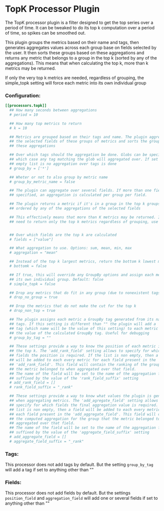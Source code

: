 # TopK Processor Plugin

The TopK processor plugin is a filter designed to get the top series over a period of time. It can be tweaked to do its top k computation over a period of time, so spikes can be smoothed out.

This plugin groups the metrics based on their name and tags, then generates aggregates values across each group base on fields selected by the user. It then sorts these groups based on these aggregations and returns any metric that belongs to a group in the top k (sorted by any of the aggregations). This means that when calculating the top k, more than k metrics may be returned.

If only the very top k metrics are needed, regardless of grouping, the simple_topk setting will force each metric into its own individual group

### Configuration:

```toml
[[processors.topk]]
  ## How many seconds between aggregations
  # period = 10

  ## How many top metrics to return
  # k = 10

  ## Metrics are grouped based on their tags and name. The plugin aggregates
  ## the selected fields of these groups of metrics and sorts the groups based
  ## these aggregations

  ## Over which tags should the aggregation be done. Globs can be specified, in
  ## which case any tag matching the glob will aggregated over. If set to an
  ## empty list is no aggregation over tags is done
  # group_by = ['*']

  ## Wheter or not to also group by metric name
  # group_by_metric_name = false

  ## The plugin can aggregate over several fields. If more than one field is
  ## specified, an aggregation is calculated per group per field.

  ## The plugin returns a metric if it's in a group in the top k groups,
  ## ordered by any of the aggregations of the selected fields

  ## This effectively means that more than K metrics may be returned. If you
  ## need to return only the top k metrics regardless of grouping, use the simple_topk setting


  ## Over which fields are the top k are calculated
  # fields = ["value"]

  ## What aggregation to use. Options: sum, mean, min, max
  # aggregation = "mean"

  ## Instead of the top k largest metrics, return the bottom k lowest metrics
  # bottomk = false

  ## If true, this will override any GroupBy options and assign each metric
  ## its own individual group. Default: false
  # simple_topk = false

  ## Drop any metrics that do fit in any group (due to nonexistent tags)
  # drop_no_group = true

  ## Drop the metrics that do not make the cut for the top k
  # drop_non_top = true

  ## The plugin assigns each metric a GroupBy tag generated from its name and
  ## tags. If this setting is different than "" the plugin will add a
  ## tag (which name will be the value of this setting) to each metric with
  ## the value of the calculated GroupBy tag. Useful for debugging
  # group_by_tag = ""

  ## These settings provide a way to know the position of each metric in
  ## the top k. The 'add_rank_field' setting allows to specify for which
  ## fields the position is required. If the list is non empty, then a field
  ## will be added to each every metric for each field present in the
  ## 'add_rank_field'. This field will contain the ranking of the group that
  ## the metric belonged to when aggregated over that field.
  ## The name of the field will be set to the name of the aggregation field,
  ## suffixed by the value of the 'rank_field_suffix' setting
  # add_rank_field = []
  # rank_field_suffix = "_rank"

  ## These settings provide a way to know what values the plugin is generating
  ## when aggregating metrics. The 'add_agregate_field' setting allows to
  ## specify for which fields the final aggregation value is required. If the
  ## list is non empty, then a field will be added to each every metric for
  ## each field present in the 'add_aggregate_field'. This field will contain
  ## the computed aggregation for the group that the metric belonged to when
  ## aggregated over that field.
  ## The name of the field will be set to the name of the aggregation field,
  ## suffixed by the value of the 'aggregate_field_suffix' setting
  # add_aggregate_field = []
  # aggregate_field_suffix = "_rank"
```

### Tags:

This processor does not add tags by default. But the setting `group_by_tag` will add a tag if set to anything other than ""


### Fields:

This processor does not add fields by default. But the settings `position_field` and `aggregation_field` will add one or several fields if set to anything other than ""
